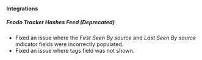 
#### Integrations
##### Feodo Tracker Hashes Feed (Deprecated)
- Fixed an issue where the *First Seen By source* and *Last Seen By source* indicator fields were incorrectly populated.
- Fixed an issue where tags field was not shown.